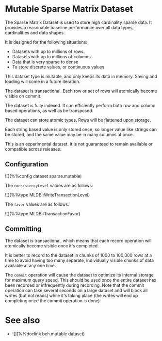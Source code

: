 # Mutable Sparse Matrix Dataset

The Sparse Matrix Dataset is used to store high cardinality sparse data.
It provides a reasonable baseline performance over all data types,
cardinalities and data shapes.

It is designed for the following situations:

- Datasets with up to millions of rows.
- Datasets with up to millions of columns.
- Data that is very sparse to dense
- To store discrete values, or continuous values

This dataset type is mutable, and only keeps its data in memory.  Saving
and loading will come in a future iteration.

The dataset is transactional.  Each row or set of rows will atomically
become visible on commit.

The dataset is fully indexed.  It can efficiently perform both row and
column based operations, as well as be transposed.

The dataset can store atomic types.  Rows will be flattened upon storage.

Each string based value is only stored once, so longer value like strings
can be stored, and the same value may be in many columns at once.

This is an experimental dataset.  It is not guaranteed to remain available
or compatible across releases.

## Configuration

![](%%config dataset sparse.mutable)

The `consistencyLevel` values are as follows:

![](%%type MLDB::WriteTransactionLevel)

The `favor` values are as follows:

![](%%type MLDB::TransactionFavor)

## Committing

The dataset is transactional, which means that each record operation will
atomically become visible once it's completed.

It is better to record to the dataset in chunks of 1000 to 100,000 rows
at a time to avoid having too many separate, individually visible
chunks of data available at any one time.

The `commit` operation will cause the dataset to optimize its internal
storage for maximum query speed.  This should be used once the entire
dataset has been recorded or infrequently during recording.  Note that
the commit operation can take several seconds on a large dataset and
will block all writes (but not reads) while it's taking place (the
writes will end up completing once the commit operation is done).

# See also

* ![](%%doclink beh.mutable dataset)
